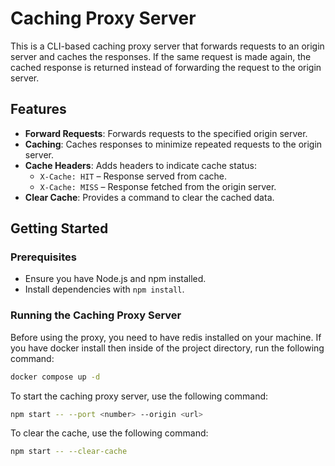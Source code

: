 # Caching Proxy Server

This is a CLI-based caching proxy server that forwards requests to an origin server and caches the responses. If the same request is made again, the cached response is returned instead of forwarding the request to the origin server.

## Features

- **Forward Requests**: Forwards requests to the specified origin server.
- **Caching**: Caches responses to minimize repeated requests to the origin server.
- **Cache Headers**: Adds headers to indicate cache status:
  - `X-Cache: HIT` – Response served from cache.
  - `X-Cache: MISS` – Response fetched from the origin server.
- **Clear Cache**: Provides a command to clear the cached data.

## Getting Started

### Prerequisites

- Ensure you have Node.js and npm installed.
- Install dependencies with `npm install`.

### Running the Caching Proxy Server

Before using the proxy, you need to have redis installed on your machine.
If you have docker install then inside of the project directory, run the following command:

```bash
docker compose up -d
```

To start the caching proxy server, use the following command:

```bash
npm start -- --port <number> --origin <url>
```

To clear the cache, use the following command:

```bash
npm start -- --clear-cache
```
